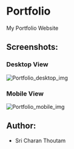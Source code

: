 # Portfolio
My Portfolio Website

## Screenshots:
### Desktop View
![Portfolio_desktop_img](https://github.com/CodeWithCharan/My-Portfolio/assets/106027109/c003c92e-227b-430b-817d-e3e9ea53783a)

### Mobile View
![Portfolio_mobile_img](https://github.com/CodeWithCharan/My-Portfolio/assets/106027109/93dd90e6-18c6-4999-ba5b-8f092238e02e)

## Author:
* Sri Charan Thoutam
